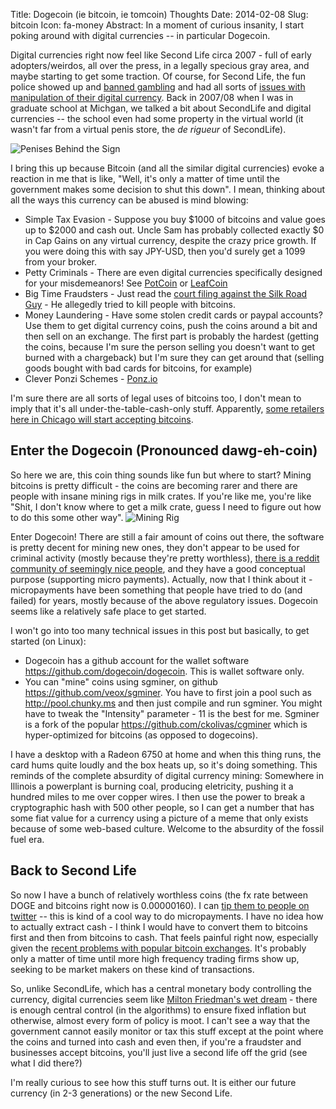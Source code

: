 Title: Dogecoin (ie bitcoin, ie tomcoin) Thoughts
Date: 2014-02-08
Slug: bitcoin
Icon: fa-money
Abstract: In a moment of curious insanity, I start poking around with digital currencies -- in particular Dogecoin. 

Digital currencies right now feel like Second Life circa 2007 - full of early adopters/weirdos, all over the press, in a legally specious gray area, and maybe starting to get some traction. Of course, for Second Life, the fun police showed up and [banned gambling](http://techcrunch.com/2007/07/25/second-life-bans-gambling-following-fbi-investigation/) and had all sorts of [issues with manipulation of their digital currency](http://gwynethllewelyn.net/2013/05/17/financial-crisis-in-second-life-ended-linden-lab-launches-linden-dollar-authorized-reseller-program/). Back in 2007/08 when I was in graduate school at Michgan, we talked a bit about SecondLife and digital currencies -- the school even had some property in the virtual world (it wasn't far from a virtual penis store, the *de rigueur* of SecondLife).

![Penises Behind the Sign](|filename|/images/secondlife.jpg)

I bring this up because Bitcoin (and all the similar digital currencies) evoke a reaction in me that is like, "Well, it's only a matter of time until the government makes some decision to shut this down". I mean, thinking about all the ways this currency can be abused is mind blowing:

* Simple Tax Evasion - Suppose you buy \$1000 of bitcoins and value goes up to \$2000 and cash out. Uncle Sam has probably collected exactly \$0 in Cap Gains on any virtual currency, despite the crazy price growth. If you were doing this with say JPY-USD, then you'd surely get a 1099 from your broker.
* Petty Criminals - There are even digital currencies specifically designed for your misdemeanors! See [PotCoin](http://www.potcoin.info) or [LeafCoin](http://leafco.in/)
* Big Time Fraudsters - Just read the [court filing against the Silk Road Guy](https://www.documentcloud.org/documents/801103-172770276-ulbricht-criminal-complaint.html) - He allegedly tried to kill people with bitcoins.
* Money Laundering - Have some stolen credit cards or paypal accounts? Use them to get digital currency coins, push the coins around a bit and then sell on an exchange. The first part is probably the hardest (getting the coins, because I'm sure the person selling you doesn't want to get burned with a chargeback) but I'm sure they can get around that (selling goods bought with bad cards for bitcoins, for example)
* Clever Ponzi Schemes - [Ponz.io](http://ponzi.io/index2.html)

I'm sure there are all sorts of legal uses of bitcoins too, I don't mean to imply that it's all under-the-table-cash-only stuff. Apparently, [some retailers here in Chicago will start accepting bitcoins](http://www.chicagobusiness.com/article/20130613/NEWS08/130619907/where-you-can-shop-with-bitcoin-in-chicago).

Enter the Dogecoin (Pronounced dawg-eh-coin)
---------------------
So here we are, this coin thing sounds like fun but where to start? Mining bitcoins is pretty difficult - the coins are becoming rarer and there are people with insane mining rigs in milk crates. If you're like me, you're like "Shit, I don't know where to get a milk crate, guess I need to figure out how to do this some other way". 
![Mining Rig](|filename|/images/mining_rig.png)

Enter Dogecoin! There are still a fair amount of coins out there, the software is pretty decent for mining new ones, they don't appear to be used for criminal activity (mostly because they're pretty worthless), [there is a reddit community of seemingly nice people](http://www.reddit.com/r/dogecoin), and they have a good conceptual purpose (supporting micro payments). Actually, now that I think about it - micropayments have been something that people have tried to do (and failed) for years, mostly because of the above regulatory issues. Dogecoin seems like a relatively safe place to get started.

I won't go into too many technical issues in this post but basically, to get started (on Linux):

* Dogecoin has a github account for the wallet software <https://github.com/dogecoin/dogecoin>. This is wallet software only. 
* You can "mine" coins using sgminer, on github <https://github.com/veox/sgminer>. You have to first join a pool such as <http://pool.chunky.ms> and then just compile and run sgminer. You might have to tweak the "Intensity" parameter - 11 is the best for me. Sgminer is a fork of the popular <https://github.com/ckolivas/cgminer> which is hyper-optimized for bitcoins (as opposed to dogecoins).

I have a desktop with a Radeon 6750 at home and when this thing runs, the card hums quite loudly and the box heats up, so it's doing something. This reminds of the complete absurdity of digital currency mining: Somewhere in Illinois a powerplant is burning coal, producing eletricity, pushing it a hundred miles to me over copper wires. I then use the power to break a cryptographic hash with 500 other people, so I can get a number that has some fiat value for a currency using a picture of a meme that only exists because of some web-based culture. Welcome to the absurdity of the fossil fuel era.

Back to Second Life
--------------------------
So now I have a bunch of relatively worthless coins (the fx rate between DOGE and bitcoins right now is 0.00000160). I can [tip them to people on twitter](https://twitter.com/tipdoge) -- this is kind of a cool way to do micropayments. I have no idea how to actually extract cash - I think I would have to convert them to bitcoins first and then from bitcoins to cash. That feels painful right now, especially given the [recent problems with popular bitcoin exchanges](http://www.businessinsider.com/mtgox-halts-withdrawals-2014-2). It's probably only a matter of time until more high frequency trading firms show up, seeking to be market makers on these kind of transactions.

So, unlike SecondLife, which has a central monetary body controlling the currency, digital currencies seem like [Milton Friedman's wet dream](http://en.wikipedia.org/wiki/Friedman's_k-percent_rule) - there is enough central control (in the algorithms) to ensure fixed inflation but otherwise, almost every form of policy is moot. I can't see a way that the government cannot easily monitor or tax this stuff except at the point where the coins and turned into cash and even then, if you're a fraudster and businesses accept bitcoins, you'll just live a second life off the grid (see what I did there?)

I'm really curious to see how this stuff turns out. It is either our future currency (in 2-3 generations) or the new Second Life.
